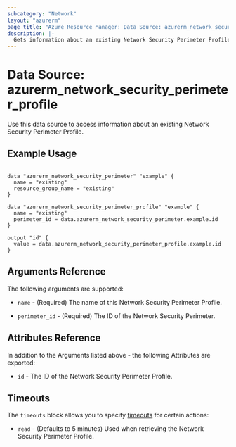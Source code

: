 ```yaml
---
subcategory: "Network"
layout: "azurerm"
page_title: "Azure Resource Manager: Data Source: azurerm_network_security_perimeter_profile"
description: |-
  Gets information about an existing Network Security Perimeter Profile.
---
```


# Data Source: azurerm_network_security_perimeter_profile

Use this data source to access information about an existing Network Security Perimeter Profile.

## Example Usage

```hcl

data "azurerm_network_security_perimeter" "example" {
  name = "existing"
  resource_group_name = "existing"
}

data "azurerm_network_security_perimeter_profile" "example" {
  name = "existing"
  perimeter_id = data.azurerm_network_security_perimeter.example.id
}

output "id" {
  value = data.azurerm_network_security_perimeter_profile.example.id
}
```

## Arguments Reference

The following arguments are supported:

* `name` - (Required) The name of this Network Security Perimeter Profile.

* `perimeter_id` - (Required) The ID of the Network Security Perimeter.

## Attributes Reference

In addition to the Arguments listed above - the following Attributes are exported: 

* `id` - The ID of the Network Security Perimeter Profile.

## Timeouts

The `timeouts` block allows you to specify [timeouts](https://www.terraform.io/language/resources/syntax#operation-timeouts) for certain actions:

* `read` - (Defaults to 5 minutes) Used when retrieving the Network Security Perimeter Profile.